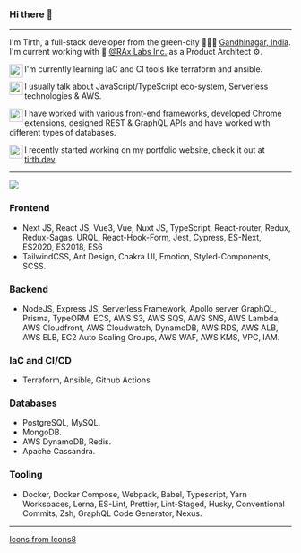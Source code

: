 ### Hi there 👋
----
I'm Tirth, a full-stack developer from the green-city 🌳🌳🌳 [Gandhinagar, India](https://en.wikipedia.org/wiki/Gandhinagar). I'm current working with 🏢 [@RAx Labs Inc.](https://github.com/orgs/Rygbee) as a Product Architect ⚙.

<img align="left" width="24" height="24" src="https://img.icons8.com/fluent/30/000000/layers.png"> I'm currently learning IaC and CI tools like terraform and ansible.

<img align="left" width="24" height="24" src="https://img.icons8.com/fluent/48/000000/light-on.png"/> I usually talk about JavaScript/TypeScript eco-system, Serverless technologies & AWS. 

<img align="left" width="24" height="24" src="https://img.icons8.com/fluent/48/000000/hard-working.png"/>I have worked with various front-end frameworks, developed Chrome extensions, designed REST & GraphQL APIs and have worked with different types of databases.

<img align="left" width="24" height="24" src="https://img.icons8.com/fluent/48/000000/internet.png"/>I recently started working on my portfolio website, check it out at [tirth.dev](https://tirth.dev)

----
<img src="https://img.icons8.com/fluent/48/000000/crossed-axes.png"/>

### Frontend

- Next JS, React JS, Vue3, Vue, Nuxt JS, TypeScript, React-router, Redux, Redux-Sagas, URQL, React-Hook-Form, Jest, Cypress, ES-Next, ES2020, ES2018, ES6
- TailwindCSS, Ant Design, Chakra UI, Emotion, Styled-Components, SCSS.

### Backend
- NodeJS, Express JS, Serverless Framework, Apollo server GraphQL, Prisma, TypeORM. ECS, AWS S3, AWS SQS, AWS SNS, AWS Lambda, AWS Cloudfront, AWS Cloudwatch, DynamoDB, AWS RDS, AWS ALB, AWS ELB, EC2 Auto Scaling Groups, AWS WAF, AWS KMS, VPC, IAM.

### IaC and CI/CD
- Terraform, Ansible, Github Actions

### Databases
- PostgreSQL, MySQL.
- MongoDB.
- AWS DynamoDB, Redis.
- Apache Cassandra.

### Tooling
- Docker, Docker Compose, Webpack, Babel, Typescript, Yarn Workspaces, Lerna, ES-Lint, Prettier, Lint-Staged, Husky, Conventional Commits, Zsh, GraphQL Code Generator, Nexus.

----
<a href="https://icons8.com/">Icons from Icons8</a>
